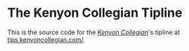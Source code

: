 # The Kenyon Collegian Tipline

This is the source code for the [*Kenyon Collegian*](https://kenyoncollegian.com/)'s tipline at [tips.kenyoncollegian.com/](https://tips.kenyoncollegian.com/).